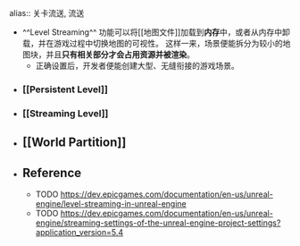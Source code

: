 alias:: 关卡流送, 流送

- ^^Level Streaming^^ 功能可以将[[地图文件]]加载到**内存**中，或者从内存中卸载，并在游戏过程中切换地图的可视性。 这样一来，场景便能拆分为较小的地图块，并且**只有相关部分才会占用资源并被渲染**。
	- 正确设置后，开发者便能创建大型、无缝衔接的游戏场景。
- ### [[Persistent Level]]
- ### [[Streaming Level]]
- ## [[World Partition]]
- ## Reference
	- TODO https://dev.epicgames.com/documentation/en-us/unreal-engine/level-streaming-in-unreal-engine
	- TODO https://dev.epicgames.com/documentation/en-us/unreal-engine/streaming-settings-of-the-unreal-engine-project-settings?application_version=5.4